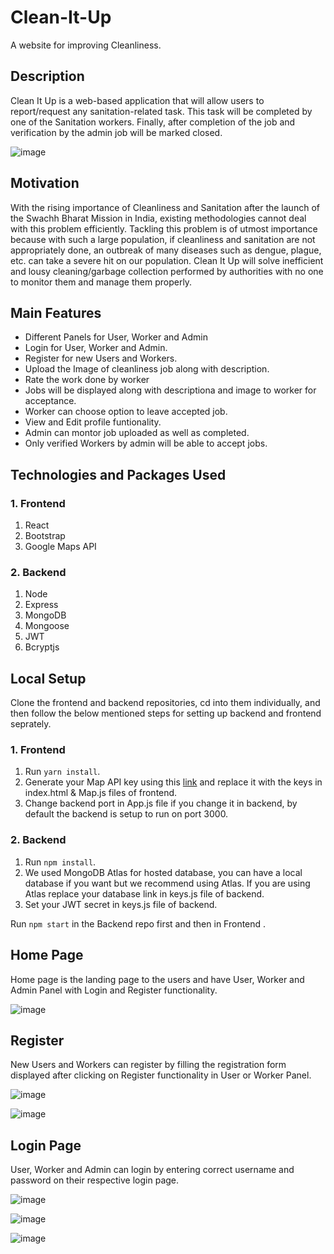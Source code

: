 # Clean-It-Up
A website for improving Cleanliness.

## Description
Clean It Up is a web-based application that will allow users to report/request any sanitation-related task. This task will be completed by one of the Sanitation workers. Finally, after completion of the job and verification by the admin job will be marked closed.

![image](https://user-images.githubusercontent.com/56028103/143193023-8ef07ef2-aa40-4670-b2e4-683ae4e56aa1.png)

## Motivation
With the rising importance of Cleanliness and Sanitation after the launch of the Swachh Bharat Mission in India, existing methodologies cannot deal with this problem efficiently.
Tackling this problem is of utmost importance because with such a large population, if cleanliness and sanitation are not appropriately done, an outbreak of many diseases such as dengue, plague, etc. can take a severe hit on our population. Clean It Up will solve inefficient and lousy cleaning/garbage collection performed by authorities with no one to monitor them and manage them properly.

## Main Features
- Different Panels for User, Worker and Admin
- Login for User, Worker and Admin.
- Register for new Users and Workers.
- Upload the Image of cleanliness job along with description.
- Rate the work done by worker
- Jobs will be displayed along with descriptiona and image to worker for acceptance.
- Worker can choose option to leave accepted job.
- View and Edit profile funtionality.
- Admin can montor job uploaded as well as completed.
- Only verified Workers by admin will be able to accept jobs.

## Technologies and Packages Used

### 1. Frontend
1. React
2. Bootstrap
3. Google Maps API

### 2. Backend
1. Node
2. Express
3. MongoDB
4. Mongoose
5. JWT
6. Bcryptjs

## Local Setup
Clone the frontend and backend repositories, cd into them individually, and then follow the below mentioned steps for setting up backend and frontend seprately.

### 1. Frontend
1. Run `yarn install`.
2. Generate your Map API key using this [link](https://console.cloud.google.com/google/maps-apis/overview?pli=1) and replace it with the keys in index.html & Map.js files of frontend.
3. Change backend port in App.js file if you change it in backend, by default the backend is setup to run on port 3000.

### 2. Backend
1. Run `npm install`.
2. We used MongoDB Atlas for hosted database, you can have a local database if you want but we recommend using Atlas. If you are using Atlas replace your database link in keys.js file of backend.
3. Set your JWT secret in keys.js file of backend.

Run `npm start` in the Backend repo first and then in Frontend .

## Home Page
Home page is the landing page to the users and have User, Worker and Admin Panel with Login and Register functionality.

![image](https://user-images.githubusercontent.com/56028103/143225826-e447d27d-6731-46e3-908b-653ba338cf71.png)

## Register
New Users and Workers can register by filling the registration form displayed after clicking on Register functionality in User or Worker Panel.

![image](https://user-images.githubusercontent.com/56028103/143227156-e5922253-2cd4-413c-a6cd-49b237866962.png)

![image](https://user-images.githubusercontent.com/56028103/143227222-b1ff2d23-4b19-406d-bba8-93e68a1735af.png)

## Login Page
User, Worker and Admin can login by entering correct username and password on their respective login page.

![image](https://user-images.githubusercontent.com/56028103/143226333-b0bc6ff1-b516-4004-b96d-ac5006265135.png)

![image](https://user-images.githubusercontent.com/56028103/143226401-80f829d3-951f-4d31-9c52-64c445cc76ba.png)

![image](https://user-images.githubusercontent.com/56028103/143226484-2b6179df-a510-4a91-b838-abad94271f56.png)




